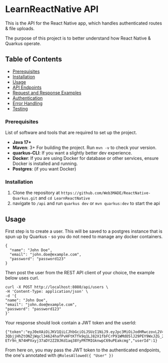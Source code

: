 # LearnReactNative API

This is the API for the React Native app, which handles authenticated routes & file uploads.

The purpose of this project is to better understand how React Native & Quarkus operate.

## Table of Contents

- [Prerequisites](#prerequisites)
- [Installation](#installation)
- [Usage](#usage)
- [API Endpoints](#api-endpoints)
- [Request and Response Examples](#request-and-response-examples)
- [Authentication](#authentication)
- [Error Handling](#error-handling)
- [Testing](#testing)

### Prerequisites

List of software and tools that are required to set up the project.

- **Java 17+**
- **Maven**: 3+ For building the project. Run `mvn -v` to check your version.
- **quarkus-CLI**: If you want a slightly better dev experience.
- **Docker**: If you are using Docker for database or other services, ensure Docker is installed and running.
- **Postgres**: (if you want Docker)

### Installation

1. Clone the repository at `https://github.com/Web3MADE/ReactNative-Quarkus.git` and `cd LearnReactNative`
2. navigate to `/api` and run `quarkus dev` or `mvn quarkus:dev` to start the api

## Usage

First step is to create a user. This will be saved to a postgres instance that is spun up by Quarkus - so you do not need to manage any docker containers.

```
{
  "name": "John Doe",
  "email": "john.doe@example.com",
  "password": "password123"
}
```

Then post the user from the REST API client of your choice, the example below uses curl.

```
curl -X POST http://localhost:8080/api/users \
-H 'Content-Type: application/json' \
-d '{
"name": "John Doe",
"email": "john.doe@example.com",
"password": "password123"
}'
```

Your response should look contain a JWT token and the userId:

```
{"token":"eyJ0eXAiOiJKV1QiLCJhbGciOiJSUzI1NiJ9.eyJpc3MiOiJodHRwczovL2V4YW1wbGUuY29tL2lzc3VlciIsInVwbiI6ImpvaG4uZG9lQGV4YW1wbGUuY29tIiwiZ3JvdXBzIjpbIlVzZXIiXSwiYmlydGhkYXRlIjoiMjAwMS0wNy0xMyIsImlhdCI6MTcxNjc5NDY4MiwiZXhwIjoxNzE2Nzk0OTgyLCJqdGkiOiJmZDJhZDMxNy1iYzZmLTQ0MTEtYWZlMy0wYTU3ZjE2MWY4MTYifQ.CzwgtYbCOjJ9YzlMkqu9OUXxO2Bg-3QbjjHhZtONZjWqcl34624hafPvHFtKTfk9q1LJ82X1fbFCrP91WMdO5lJ29PEY9WxJZG_2aXtoKyLG3AjlZnwOhnm6gTIpoxJL5ofdJhIrLqOd2P5fNNuyD4jLOoHIcvtwMF_ac95CzVNYM4JLYByBEXYn1HOq40dQqGIC1cmbQJEaJt7DrphrTRB3n2GrTeLV1KpAwS50L_kCCeafD8IfZzSkE6pLrICHpJMFt8OmrIRrM03VVwaRXKiRflL5oS-ETr9n_N74HPXxyj37aDY2ZZ0JKd1aq38YyPRTMIGknwpC69uPEakcmg","userId":1}
```

From here on, you may pass the JWT token to the authenticated endpoints, the one's annotated with `@RolesAllowed({ "User" })`
